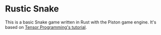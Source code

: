 # Rustic Snake

This is a basic Snake game written in Rust with the Piston game engine. It's based on [Tensor Programming's tutorial](https://youtu.be/DnT_7M7L7vo).